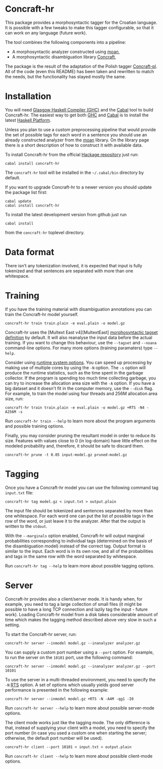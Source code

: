Concraft-hr
===========

This package provides a morphosyntactic tagger for the Croatian language.
It is possible with a few tweaks to make this tagger configurable, so that it can work on any language (future work).

The tool combines the following components into a pipeline:
* A morphosyntactic analyzer constructed using [moan][moan],
* A morphosyntactic disambiguation library [Concraft][concraft],

The package is the result of the adaptation of the Polish tagger [Concraft-pl][concraft-pl]. All of the code (even this README) has been taken and rewritten to match the needs, but the functionality has stayed mostly the same.

Installation
============

You will need [Glasgow Haskell Compiler (GHC)][ghc] and the [Cabal][cabal] tool to build Concraft-hr.  The easiest way to get both [GHC][ghc] and [Cabal][cabal] is to install the latest [Haskell Platform][haskell-platform].

Unless you plan to use a custom preprocessing pipeline that would provide the set of possible tags for each word in a sentence you should use an already constructed analyzer from the [moan][moan] library. On the library page there is a short description of how to construct it with available data.

To install Concraft-hr from the official [Hackage repository][hackage-repo] just run:

    cabal install concraft-hr

The `concraft-hr` tool will be installed in the `~/.cabal/bin` directory by default.

If you want to upgrade Concraft-hr to a newer version you should update the package list first:

    cabal update
    cabal install concraft-hr

To install the latest development version from github just run

    cabal install

from the `concraft-hr` toplevel directory.


Data format
===========

There isn't any tokenization involved, it is expected that input is fully tokenized and that sentences are separated with more than one whitespace.


Training
========

If you have the training material with disambiguation annotations you can train the Concraft-hr model yourself.

    concraft-hr train train.plain -e eval.plain -o model.gz

Concraft-hr uses the [Multext East v4][MultextEast] [morphosyntactic tagset definition](config/tagset.cfg) by default.  It will also reanalyse the input data before the actual training.  If you want to change this behaviour, use the `--tagset` and `--noana` command-line options. For many more options (training paramaters) type `--help`.

Consider using [runtime system options][ghc-rts].  You can speed up processing
by making use of multiple cores by using the `-N` option.  The `-s` option will
produce the runtime statistics, such as the time spent in the garbage collector.
If the program is spending too much time collecting garbage, you can try to
increase the allocation area size with the `-A` option.  If you have a big
dataset and it doesn't fit in the computer memory, use the `--disk` flag.
For example, to train the model using four threads and 256M allocation area
size, run:

    concraft-hr train train.plain -e eval.plain -o model.gz +RTS -N4 -A256M -s

Run `concraft-hr train --help` to learn more about the program arguments and
possible training options.

Finally, you may consider pruning the resultant model in order to reduce its size.
Features with values close to 0 (in log-domain) have little effect on the modeled
probability and, therefore, it should be safe to discard them.

    concraft-hr prune -t 0.05 input-model.gz pruned-model.gz


Tagging
=======

Once you have a Concraft-hr model you can use the following command tag `input.txt` file:

    concraft-hr tag model.gz < input.txt > output.plain

The input file should be tokenized and sentences separated by more than one whitespace. For each word one can put the list of possible tags in the row of the word, or just leave it to the analyzer. After that the output is written to the ```stdout```.

With the `--marginals` option enabled, Concraft-hr will output marginal probabilities corresponding to individual tags (determined on the basis of the disambiguation model) instead of the correct tag. Output format is similar to the input. Each word is in its own row, and all of the probabilities and tags in the same row with the word separated by whitespace.

Run `concraft-hr tag --help` to learn more about possible tagging options.


Server
======

Concraft-hr provides also a client/server mode.  It is handy when, for example,
you need to tag a large collection of small files (it might be possible to have a long TCP connection and lazily tag the input - future work). Loading Concraft-hr model from a disk takes considerable amount of time which makes the tagging method described above very slow in such a setting.

To start the Concraft-hr server, run:

    concraft-hr server --inmodel model.gz --inanalyzer analyzer.gz

You can supply a custom port number using a `--port` option.  For example,
to run the server on the `10101` port, use the following command:

    concraft-hr server --inmodel model.gz --inanalyzer analyzer.gz --port 10101

To use the server in a multi-threaded environment, you need to specify the
`-N` [RTS][ghc-rts] option.  A set of options which usually yields good
server performance is presented in the following example:

    concraft-hr server --inmodel model.gz +RTS -N -A4M -qg1 -I0

Run `concraft-hr server --help` to learn more about possible server-mode options.

The client mode works just like the tagging mode.  The only difference is that, instead of supplying your client with a model, you need to specify the port number (in case you used a custom one when starting the server; otherwise, the default port number will be used).

    concraft-hr client --port 10101 < input.txt > output.plain

Run `concraft-hr client --help` to learn more about possible client-mode options.


[concraft]: https://github.com/kawu/concraft "Concraft"
[concraft-pl]: https://github.com/kawu/concraft-pl "Concraft-pl"
[hackage-repo]: http://hackage.haskell.org/package/concraft-hr "Concraft-hr Hackage repository"
[moan]: https://github.com/vjeranc/moan "moan"
[ghc]: http://www.haskell.org/ghc "Glasgow Haskell Compiler"
[ghc-rts]: http://www.haskell.org/ghc/docs/latest/html/users_guide/runtime-control.html "GHC runtime system options"
[cabal]: http://www.haskell.org/cabal "Cabal"
[haskell-platform]: http://www.haskell.org/platform "Haskell Platform"

